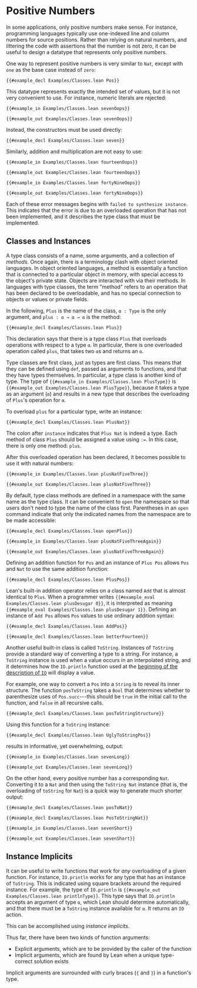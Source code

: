 # Positive Numbers

In some applications, only positive numbers make sense.
For instance, programming languages typically use one-indexed line and column numbers for source positions.
Rather than relying on natural numbers, and littering the code with assertions that the number is not zero, it can be useful to design a datatype that represents only positive numbers.

One way to represent positive numbers is very similar to `Nat`, except with `one` as the base case instead of `zero`:
```Lean
{{#example_decl Examples/Classes.lean Pos}}
```
This datatype represents exactly the intended set of values, but it is not very convenient to use.
For instance, numeric literals are rejected:
```Lean
{{#example_in Examples/Classes.lean sevenOops}}
```
```Lean error
{{#example_out Examples/Classes.lean sevenOops}}
```
Instead, the constructors must be used directly:
```Lean
{{#example_decl Examples/Classes.lean seven}}
```

Similarly, addition and multiplication are not easy to use:
```Lean
{{#example_in Examples/Classes.lean fourteenOops}}
```
```Lean error
{{#example_out Examples/Classes.lean fourteenOops}}
```
```Lean
{{#example_in Examples/Classes.lean fortyNineOops}}
```
```Lean error
{{#example_out Examples/Classes.lean fortyNineOops}}
```

Each of these error messages begins with `failed to synthesize instance`.
This indicates that the error is due to an overloaded operation that has not been implemented, and it describes the type class that must be implemented.

## Classes and Instances

A type class consists of a name, some arguments, and a collection of _methods_.
Once again, there is a terminology clash with object oriented languages.
In object oriented languages, a method is essentially a function that is connected to a particular object in memory, with special access to the object's private state.
Objects are interacted with via their methods.
In languages with type classes, the term "method" refers to an operation that has been declared to be overloadable, and has no special connection to objects or values or private fields.

In the following, `Plus` is the name of the class, `α : Type` is the only argument, and `plus : α → α → α` is the method:
```Lean
{{#example_decl Examples/Classes.lean Plus}}
```
This declaration says that there is a type class `Plus` that overloads operations with respect to a type `α`.
In particular, there is one overloaded operation called `plus`, that takes two `α`s and returns an `α`.

Type classes are first class, just as types are first class.
This means that they can be defined using `def`, passed as arguments to functions, and that they have types themselves.
In particular, a type class is another kind of type.
The type of `{{#example_in Examples/Classes.lean PlusType}}` is `{{#example_out Examples/Classes.lean PlusType}}`, because it takes a type as an argument (`α`) and results in a new type that describes the overloading of `Plus`'s operation for `α`.


To overload `plus` for a particular type, write an instance:
```Lean
{{#example_decl Examples/Classes.lean PlusNat}}
```
The colon after `instance` indicates that `Plus Nat` is indeed a type.
Each method of class `Plus` should be assigned a value using `:=`.
In this case, there is only one method: `plus`.

After this overloaded operation has been declared, it becomes possible to use it with natural numbers:
```Lean
{{#example_in Examples/Classes.lean plusNatFiveThree}}
```
```Lean info
{{#example_out Examples/Classes.lean plusNatFiveThree}}
```
By default, type class methods are defined in a namespace with the same name as the type class.
It can be convenient to `open` the namespace so that users don't need to type the name of the class first.
Parentheses in an `open` command indicate that only the indicated names from the namespace are to be made accessible:
```Lean
{{#example_decl Examples/Classes.lean openPlus}}

{{#example_in Examples/Classes.lean plusNatFiveThreeAgain}}
```
```Lean info
{{#example_out Examples/Classes.lean plusNatFiveThreeAgain}}
```

Defining an addition function for `Pos` and an instance of `Plus Pos` allows `Pos` and `Nat` to use the same addition function:
```Lean
{{#example_decl Examples/Classes.lean PlusPos}}
```
Lean's built-in addition operator relies on a class named `Add` that is almost identical to `Plus`.
When a programmer writes `{{#example_eval Examples/Classes.lean plusDesugar 0}}`, it is interpreted as meaning `{{#example_eval Examples/Classes.lean plusDesugar 1}}`.
Defining an instance of `Add Pos` allows `Pos` values to use ordinary addition syntax:
```Lean
{{#example_decl Examples/Classes.lean AddPos}}

{{#example_decl Examples/Classes.lean betterFourteen}}
```

Another useful built-in class is called `ToString`.
Instances of `ToString` provide a standard way of converting a type to a string.
For instance, a `ToString` instance is used when a value occurs in an interpolated string, and it determines how the `IO.println` function used at the [beginning of the description of `IO`](../hello-world/running-a-program.html#running-a-program) will display a value.

For example, one way to convert a `Pos` into a `String` is to reveal its inner structure.
The function `posToString` takes a `Bool` that determines whether to parenthesize uses of `Pos.succ`---this should be `true` in the initial call to the function, and `false` in all recursive calls.
```Lean
{{#example_decl Examples/Classes.lean posToStringStructure}}
```
Using this function for a `ToString` instance:
```Lean
{{#example_decl Examples/Classes.lean UglyToStringPos}}
```
results in informative, yet overwhelming, output:
```Lean
{{#example_in Examples/Classes.lean sevenLong}}
```
```Lean info
{{#example_out Examples/Classes.lean sevenLong}}
```

On the other hand, every positive number has a corresponding `Nat`.
Converting it to a `Nat` and then using the `ToString Nat` instance (that is, the overloading of `toString` for `Nat`) is a quick way to generate much shorter output:
```Lean
{{#example_decl Examples/Classes.lean posToNat}}

{{#example_decl Examples/Classes.lean PosToStringNat}}

{{#example_in Examples/Classes.lean sevenShort}}
```
```Lean info
{{#example_out Examples/Classes.lean sevenShort}}
```

## Instance Implicits

It can be useful to write functions that work for _any_ overloading of a given function.
For instance, `IO.println` works for any type that has an instance of `ToString`.
This is indicated using square brackets around the required instance.
For example, the type of `IO.println` is `{{#example_out Examples/Classes.lean printlnType}}`.
This type says that `IO.println` accepts an argument of type `α`, which Lean should determine automatically, and that there must be a `ToString` instance available for `α`.
It returns an `IO` action.


This can be accomplished using _instance implicits_.

Thus far, there have been two kinds of function arguments:

 * Explicit arguments, which are to be provided by the caller of the function
 * Implicit arguments, which are found by Lean when a unique type-correct solution exists
 
Implicit arguments are surrounded with curly braces (`{` and `}`) in a function's type.





